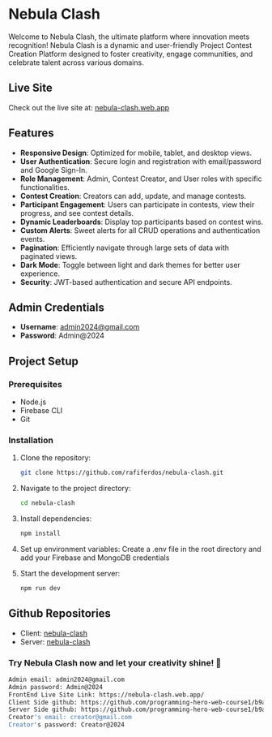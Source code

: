 # Nebula Clash

Welcome to Nebula Clash, the ultimate platform where innovation meets recognition! Nebula Clash is a dynamic and user-friendly Project Contest Creation Platform designed to foster creativity, engage communities, and celebrate talent across various domains.

## Live Site

Check out the live site at: [nebula-clash.web.app](https://nebula-clash.web.app)

## Features

- **Responsive Design**: Optimized for mobile, tablet, and desktop views.
- **User Authentication**: Secure login and registration with email/password and Google Sign-In.
- **Role Management**: Admin, Contest Creator, and User roles with specific functionalities.
- **Contest Creation**: Creators can add, update, and manage contests.
- **Participant Engagement**: Users can participate in contests, view their progress, and see contest details.
- **Dynamic Leaderboards**: Display top participants based on contest wins.
- **Custom Alerts**: Sweet alerts for all CRUD operations and authentication events.
- **Pagination**: Efficiently navigate through large sets of data with paginated views.
- **Dark Mode**: Toggle between light and dark themes for better user experience.
- **Security**: JWT-based authentication and secure API endpoints.

## Admin Credentials

- **Username**: admin2024@gmail.com
- **Password**: Admin@2024

## Project Setup

### Prerequisites

- Node.js
- Firebase CLI
- Git

### Installation

1. Clone the repository:
   ```sh
   git clone https://github.com/rafiferdos/nebula-clash.git

2. Navigate to the project directory:
   ```sh
   cd nebula-clash
3. Install dependencies:
    ```sh
    npm install

4. Set up environment variables:
Create a .env file in the root directory and add your Firebase and MongoDB credentials

5.  Start the development server:
    ```sh
    npm run dev

## Github Repositories
- Client: [nebula-clash](https://github.com/programming-hero-web-course1/b9a12-client-side-rafiferdos)
- Server: [nebula-clash](https://github.com/programming-hero-web-course1/b9a12-server-side-rafiferdos)

### Try Nebula Clash now and let your creativity shine! 🚀
```sh
Admin email: admin2024@gmail.com
Admin password: Admin@2024
FrontEnd Live Site Link: https://nebula-clash.web.app/
Client Side github: https://github.com/programming-hero-web-course1/b9a12-client-side-rafiferdos
Server Side github: https://github.com/programming-hero-web-course1/b9a12-server-side-rafiferdos
Creator's email: creator@gmail.com
Creator's password: Creator@2024
